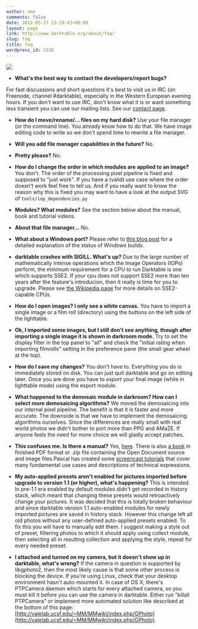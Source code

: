 ```yaml
---
author: smn
comments: false
date: 2012-05-27 23:19:43+00:00
layout: page
link: http://www.darktable.org/about/faq/
slug: faq
title: faq
wordpress_id: 1536
---
```


![](http://www.darktable.org/wp-content/uploads/2012/01/darktable-v2.png)

  * **What's the best way to contact the developers/report bugs?**

For fast discussions and short questions it's best to visit us in IRC (on Freenode, channel #darktable), especially in the Western European evening hours. If you don't want to use IRC, don't know what it is or want something less transient you can use our mailing lists. See our [contact page](http://www.darktable.org/contact/).

  * **How do I move/rename/... files on my hard disk?**
Use your file manager (or the command line). You already know how to do that. We have image editing code to write so we don't spend time to rewrite a file manager.

  * **Will you add file manager capabilities in the future?**
No.
  * **Pretty please?**
No.

  * **How do I change the order in which modules are applied to an image?**
You don't. The order of the processing pixel pipeline is fixed and supposed to "just work". If you have a (valid) use case where the order doesn't work feel free to tell us. And if you really want to know the reason why this is fixed you may want to have a look at the output SVG of `tools/iop_dependencies.py`

  * **Modules? What modules?**
See the section below about the manual, book and tutorial videos.

  * **About that file manager...**
No.

  * **What about a Windows port?**
Please refer to [this blog post](http://www.darktable.org/2015/07/why-dont-you-provide-a-windows-build/) for a detailed explanation of the status of Windows builds.

  * **darktable crashes with SIGILL. What's up?**
Due to the large number of mathematically intense operations which the Image Operators (IOPs) perform, the minimum requirement for a CPU to run Darktable is one which supports SSE2. If your cpu does not support SSE2 more than ten years after the feature's introducion, then it really is time for you to upgrade. Please see [the Wikipedia page](http://en.wikipedia.org/wiki/SSE2) for more details on SSE2-capable CPUs.

  * **How do I open images? I only see a white canvas.**
You have to import a single image or a film roll (directory) using the buttons on the left side of the lighttable.

  * **Ok, I imported some images, but I still don't see anything, though after importing a single image it is shown in darkroom mode.**
Try to set the display filter in the top panel to "all" and check the "initial rating when importing filmrolls" setting in the preference pane (the small gear wheel at the top).

  * **How do I save my changes?**
You don't have to. Everything you do is immediately stored on disk. You can just quit darktable and go on editing later. Once you are done you have to _export_ your final image (while in lighttable mode) using the export module.

  * **What happened to the demosaic module in darkroom? How can I select more demosaicing algorithms?**
We moved the demosaicing into our internal pixel pipeline. The benefit is that it is faster and more accurate. The downside is that we have to implement the demosaicing algorithms ourselves. Since the differences are really small with real world photos we didn't bother to port more than PPG and AMaZE. If anyone feels the need for more choice we will gladly accept patches.

  * **This confuses me. Is there a manual?**
Yes, [here](http://www.darktable.org/usermanual/index.html.php). There is also [a book](http://www.darktable.org/resources/#book) in finished PDF format or .zip file containing the Open Document source and image files.Pascal has created some [screencast tutorials](http://www.darktable.org/resources/#screencasts) that cover many fundamental use cases and descriptions of technical expressions.

  * **My auto-applied presets aren't enabled for pictures imported before upgrade to version 1.1 (or higher), what's happening?**
This is intended. In pre-1.1 era enabled by default modules didn't get recorded in history stack, which meant that changing these presets would retroactively change your pictures. It was decided that this is totally broken behaviour and since darktable version 1.1 auto-enabled modules for newly imported pictures are saved in history stack. However this change left all old photos without any user-defined auto-applied presets enabled. To fix this you will have to manually edit them. I suggest making a style out of preset, filtering photos to which it should apply using collect module, then selecting all in resulting collection and applying the style, repeat for every needed preset.

  * **I attached and turned on my camera, but it doesn't show up in darktable, what's wrong?**
If the camera in question is supported by libgphoto2, then the most likely cause is that some other process is blocking the device. If you're using Linux, check that your desktop environment hasn't auto-mounted it. In case of OS X, there's PTPCamera daemon which starts for every attached camera, so you must kill it before you can use the camera in darktable. Either run "killall PTPCamera" or implement more automated solution like described at the bottom of this page: [http://valelab.ucsf.edu/~MM/MMwiki/index.php/GPhoto](http://valelab.ucsf.edu/~MM/MMwiki/index.php/GPhoto).
